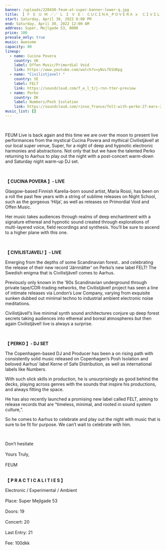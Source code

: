 ```yaml
---
banner: /uploads/220430-feum-at-super-banner-lower-q.jpg
title: 【 Ｆ Ｅ Ｕ Ｍ ／／ Ｌ Ｉ Ｖ Ｅ： ＣＵＣＩＮＡ_ＰＯＶＥＲＡ x  ＣＩＶＩＬＩＳＴＪＡＶＥＬ！ｘ ＰＥＲＫＯ 】
start: Saturday, April 30, 2022 8:00 PM
end: Saturday, April 30, 2022 12:00 AM
address: Super, Mejlgade 53, 8000
price: 100
presale_only: true
music: Awesome
capacity: 80
lineup:
  - name: Cucina Povera
    country: UK
    label: Offen Music/Primordial Void
    link: https://www.youtube.com/watch?v=yNvLfESUKpg
  - name: "Civilistjavel! "
    country: SE
    label: FELT
    link: https://soundcloud.com/f_e_l_t/j-rnn-tter-preview
  - name: Perko
    country: DK
    label: Numbers/Posh Isolation
    link: https://soundcloud.com/rinse_france/felt-with-perko-27-mars-2022
music_list: []
---
```

<!--StartFragment-->

<br>

FEUM Live is back again and this time we are over the moon to present live performances from the mystical Cucina Povera and mythical Civilistjävel! at our local super venue, Super, for a night of deep and hypnotic electronic harmonies and abstractions. Not only that but we have the talented Perko returning to Aarhus to play out the night with a post-concert warm-down and Saturday night warm-up DJ set.

<br>

**【 CUCINA POVERA 】- LIVE** <br>

Glasgow-based Finnish Karelia-born sound artist, Maria Rossi, has been on a roll the past few years with a string of sublime releases on Night School, such as the gorgeous ‘Hilja’, as well as releases on Primordial Void and Offen Music. 

Her music takes audiences through realms of deep enchantment with a signature ethereal and hypnotic sound created through explorations of multi-layered voice, field recordings and synthesis. You’ll be sure to ascend to a higher plane with this one.

<br>

**【 CIVILISTJAVEL! 】- LIVE** <br>

Emerging from the depths of some Scandinavian forest.. and celebrating the release of their new record ‘Järnnätter’ on Perko’s new label FELT! The Swedish enigma that is Civilistjävel! comes to Aarhus. 

Previously only known in the ’90s Scandinavian underground through private tape/CDR-trading networks, the Civilistjävel! project has seen a line of intimate releases via London’s Low Company, varying from exquisite sunken dubbed out minimal techno to industrial ambient electronic noise meditations. 

Civilistjävel!’s live minimal synth sound architectures conjure up deep forest secrets taking audiences into ethereal and boreal atmospheres but then again Civilistjävel! live is always a surprise. 

<br>

**【 PERKO 】- DJ SET** <br>

The Copenhagen-based DJ and Producer has been a on rising path with consistently solid music released on Copenhagen’s Posh Isolation and beloved Aarhus’ label Kerne of Safe Distribution, as well as international labels like Numbers.

With such slick skills in production, he is unsurprisingly as good behind the decks, playing across genres with the sounds that inspire his productions, and always fitting the space.

He has also recently launched a promising new label called FELT, aiming to release records that are “timeless, minimal, and rooted in sound system culture,”.

So he comes to Aarhus to celebrate and play out the night with music that is sure to be fit for purpose. We can’t wait to celebrate with him.

<br>

Don’t hesitate<br>\
Yours Truly,<br>\
FEUM <br>

 <br>**【** **P R A C T I C A L I T I E S 】**<br>

Electronic / Experimental / Ambient <br>\
Place: Super Mejlgade 53 <br>\
Doors: 19<br>\
Concert: 20<br>\
Last Entry: 21<br>\
Fee: 100dkk <br>

<!--EndFragment-->